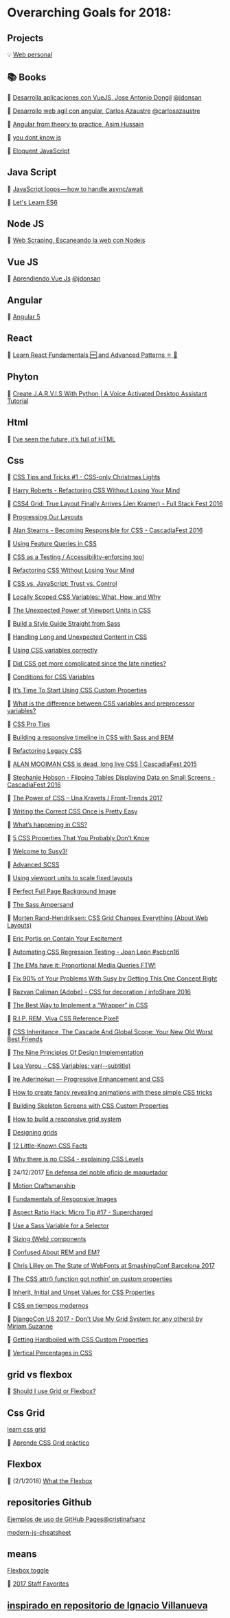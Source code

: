 # Overarching Goals for 2018:

## Projects

:bulb: [Web personal](http://strigo.es/)

## :books: Books

:blue_book: [Desarrolla aplicaciones con VueJS, Jose Antonio Dongil](https://www.gitbook.com/book/jdonsan/desarrolla-aplicaciones-con-vuejs/details)   [@jdonsan](https://twitter.com/jdonsan?lang=es)

:blue_book: [Desarrollo web agil con angular, Carlos Azaustre](https://carlosazaustre.es/)    [@carlosazaustre](https://twitter.com/carlosazaustre?lang=es)

:blue_book: [Angular from theory to practice, Asim Hussain](https://codecraft.tv/courses/angular/)

:blue_book: [you dont know js](https://www.amazon.com/You-Dont-Know-Js-Book/dp/B01AY9P0P6)

:blue_book: [Eloquent JavaScript](https://www.amazon.com/Eloquent-JavaScript-2nd-Ed-Introduction-ebook/dp/B00QL616UU/ref=sr_1_1?s=digital-text&ie=UTF8&qid=1514116099&sr=1-1&keywords=Eloquent_JavaScript)

## Java Script

:page_facing_up: [JavaScript loops — how to handle async/await](https://blog.lavrton.com/javascript-loops-how-to-handle-async-await-6252dd3c795)

:page_facing_up: [Let's Learn ES6](https://www.youtube.com/watch?v=LTbnmiXWs2k&list=PL57atfCFqj2h5fpdZD-doGEIs0NZxeJTX)

## Node JS

:movie_camera: [Web Scraping, Escaneando la web con Nodejs](https://youtu.be/rcsvTUG0bs8)

## Vue JS

:movie_camera: [Aprendiendo Vue Js](https://www.youtube.com/watch?v=7ftXSVWOwcg&feature=youtu.be)  [@jdonsan](https://twitter.com/jdonsan?lang=es)

## Angular

:page_facing_up: [Angular 5](https://dormoshe.io/articles/angular-v5-is-out-here-is-how-to-explore-it-22)

## React 

:page_facing_up: [Learn React Fundamentals 🆓 and Advanced Patterns ⚛️ 🎁](https://blog.kentcdodds.com/learn-react-fundamentals-and-advanced-patterns-eac90341c9db)

## Phyton

:movie_camera: [Create J.A.R.V.I.S With Python | A Voice Activated Desktop Assistant Tutorial](https://www.youtube.com/watch?v=2eoudIBVW9w&lipi=urn%3Ali%3Apage%3Ad_flagship3_feed%3BGVQwGf%2BDSA2XcZsuWFtchw%3D%3D)

## Html 

:page_facing_up: [I’ve seen the future, it’s full of HTML](https://medium.com/@mikeal/ive-seen-the-future-it-s-full-of-html-2577246f2210)

## Css

:movie_camera: [CSS Tips and Tricks #1 - CSS-only Christmas Lights](https://www.youtube.com/watch?v=B9OZkATMbag)

:movie_camera: [Harry Roberts - Refactoring CSS Without Losing Your Mind](https://vimeo.com/181328942)

:movie_camera: [CSS4 Grid: True Layout Finally Arrives (Jen Kramer) - Full Stack Fest 2016](https://www.youtube.com/watch?v=axVw1Zduqn0)

:page_facing_up: [Progressing Our Layouts](http://jensimmons.com/presentation/progressing-our-layouts)

:movie_camera: [Alan Stearns - Becoming Responsible for CSS - CascadiaFest 2016](https://www.youtube.com/watch?v=uHDhtRyDR60)

:page_facing_up: [Using Feature Queries in CSS](https://hacks.mozilla.org/2016/08/using-feature-queries-in-css/)

:page_facing_up: [CSS as a Testing / Accessibility-enforcing tool](https://medium.com/@amir.guirguis/css-as-a-testing-accessibility-enforcing-tool-76908cfad19f)

:movie_camera: [Refactoring CSS Without Losing Your Mind](https://www.youtube.com/watch?v=kbGYPm9uYfk)

:page_facing_up: [CSS vs. JavaScript: Trust vs. Control](https://christianheilmann.com/2017/06/21/css-vs-javascript-trust-vs-control/)

:page_facing_up: [Locally Scoped CSS Variables: What, How, and Why](https://una.im/local-css-vars/#%F0%9F%92%81)

:page_facing_up: [The Unexpected Power of Viewport Units in CSS](https://www.lullabot.com/articles/unexpected-power-of-viewport-units-in-css)

:page_facing_up: [Build a Style Guide Straight from Sass](https://css-tricks.com/extremely-handy-nth-child-recipes-sass-mixins/)

:page_facing_up: [Handling Long and Unexpected Content in CSS](https://css-tricks.com/handling-long-unexpected-content-css/)

:page_facing_up: [Using CSS variables correctly](https://madebymike.com.au/writing/using-css-variables/)

:page_facing_up: [Did CSS get more complicated since the late nineties?](https://hiddedevries.nl/en/blog/2017-07-03-did-css-get-more-complicated-since-the-late-nineties)

:page_facing_up: [Conditions for CSS Variables](http://kizu.ru/en/fun/conditions-for-css-variables/)

:page_facing_up: [It’s Time To Start Using CSS Custom Properties](https://www.smashingmagazine.com/2017/04/start-using-css-custom-properties/)

:page_facing_up: [What is the difference between CSS variables and preprocessor variables?](https://css-tricks.com/difference-between-types-of-css-variables/)

:page_facing_up: [CSS Pro Tips](https://github.com/AllThingsSmitty/css-protips)

:page_facing_up: [Building a responsive timeline in CSS with Sass and BEM](https://assortment.io/posts/building-responsive-timelines-in-css-sass-bem)

:movie_camera: [Refactoring Legacy CSS](https://www.youtube.com/watch?v=nCPAFcMf8qc)

:movie_camera: [ALAN MOOIMAN CSS is dead, long live CSS | CascadiaFest 2015](https://www.youtube.com/watch?v=jWDZP8twWDg)

:movie_camera: [Stephanie Hobson - Flipping Tables Displaying Data on Small Screens - CascadiaFest 2016](https://www.youtube.com/watch?v=bGlULfoY6Ls)

:movie_camera: [The Power of CSS – Una Kravets / Front-Trends 2017](https://www.youtube.com/watch?v=IRI1H5tyEAo)

:page_facing_up: [Writing the Correct CSS Once is Pretty Easy](https://micahgodbolt.com/blog/writing-the-correct-css-once-is-pretty-easy-all-situations/)

:page_facing_up: [What’s happening in CSS?](https://rachelandrew.co.uk/archives/2017/05/01/whats-happening-in-css/)

:page_facing_up: [5 CSS Properties That You Probably Don’t Know](https://developer.telerik.com/topics/web-development/5-css-properties-probably-still-dont-know/)

:page_facing_up: [Welcome to Susy3!](https://medium.com/oddbird-web/welcome-to-susy3-a0127e594b53)

:page_facing_up: [Advanced SCSS](https://gist.github.com/jareware/4738651)

:page_facing_up: [Using viewport units to scale fixed layouts](https://hackernoon.com/using-viewport-units-to-scale-fixed-layouts-869638bb91f9)

:page_facing_up: [Perfect Full Page Background Image ](https://css-tricks.com/perfect-full-page-background-image/)

:page_facing_up: [The Sass Ampersand ](https://css-tricks.com/the-sass-ampersand/)

:movie_camera: [Morten Rand-Hendriksen: CSS Grid Changes Everything (About Web Layouts)](https://www.youtube.com/watch?v=txZq7Laz7_4)

:movie_camera: [Eric Portis on Contain Your Excitement](https://vimeo.com/223432117)

:movie_camera: [Automating CSS Regression Testing - Joan León #scbcn16](https://www.youtube.com/watch?v=4B0lUJn9XsY)

:page_facing_up: [The EMs have it: Proportional Media Queries FTW!](https://cloudfour.com/thinks/the-ems-have-it-proportional-media-queries-ftw/)

:page_facing_up: [Fix 90% of Your Problems With Susy by Getting This One Concept Right](https://zellwk.com/blog/context-with-susy/)

:movie_camera: [Razvan Caliman (Adobe) - CSS for decoration / infoShare 2016](https://www.youtube.com/watch?v=WupAsZGHDcY)

:page_facing_up: [The Best Way to Implement a “Wrapper” in CSS ](https://css-tricks.com/best-way-implement-wrapper-css/)

:page_facing_up: [R.I.P. REM, Viva CSS Reference Pixel!](https://mindtheshift.wordpress.com/2015/04/02/r-i-p-rem-viva-css-reference-pixel/)

:page_facing_up: [CSS Inheritance, The Cascade And Global Scope: Your New Old Worst Best Friends](https://www.smashingmagazine.com/2016/11/css-inheritance-cascade-global-scope-new-old-worst-best-friends/)

:page_facing_up: [The Nine Principles Of Design Implementation](https://www.smashingmagazine.com/2017/08/nine-principles-design-implementation/)

:movie_camera: [Lea Verou - CSS Variables: var(--subtitle)](https://www.youtube.com/watch?v=2an6-WVPuJU)

:movie_camera: [Ire Aderinokun — Progressive Enhancement and CSS](https://vimeo.com/194815985)

:page_facing_up: [How to create fancy revealing animations with these simple CSS tricks](https://hackernoon.com/how-to-create-fancy-revealing-animations-with-these-simple-css-tricks-5b34614ae69a)

:page_facing_up: [Building Skeleton Screens with CSS Custom Properties](https://css-tricks.com/building-skeleton-screens-css-custom-properties/)

:page_facing_up: [How to build a responsive grid system](https://zellwk.com/blog/responsive-grid-system/)

:page_facing_up: [Designing grids](https://zellwk.com/blog/designing-grids/)

:page_facing_up: [12 Little-Known CSS Facts](https://www.sitepoint.com/12-little-known-css-facts/)

:page_facing_up: [Why there is no CSS4 - explaining CSS Levels](https://rachelandrew.co.uk/archives/2016/09/13/why-there-is-no-css4-explaining-css-levels/)

:page_facing_up: 24/12/2017 [En defensa del noble oficio de maquetador](https://octuweb.com/defensa-noble-oficio-maquetador/)

:page_facing_up: [Motion Craftsmanship](https://octuweb.com/motion-craftsmanship/)

:page_facing_up: [Fundamentals of Responsive Images](https://www.lullabot.com/articles/fundamentals-of-responsive-images)

:movie_camera: [Aspect Ratio Hack: Micro Tip #17 - Supercharged](https://www.youtube.com/watch?v=ht5oFxpADt4)

:page_facing_up: [Use a Sass Variable for a Selector](https://css-tricks.com/snippets/sass/use-sass-variable-selector/)

:page_facing_up: [Sizing (Web) components](https://medium.com/@simurai/sizing-web-components-8f433689736f)

:page_facing_up: [Confused About REM and EM?](https://j.eremy.net/confused-about-rem-and-em/)

:movie_camera: [Chris Lilley on The State of WebFonts at SmashingConf Barcelona 2017](https://vimeo.com/241102754)

:page_facing_up: [The CSS attr() function got nothin’ on custom properties](https://css-tricks.com/css-attr-function-got-nothin-custom-properties/)

:page_facing_up: [Inherit, Initial and Unset Values for CSS Properties](https://alligator.io/css/inherit-initial-unset/)

:movie_camera: [CSS en tiempos modernos](https://www.youtube.com/watch?v=MqkdrwPRqRc)

:movie_camera: [DjangoCon US 2017 - Don't Use My Grid System (or any others) by Miriam Suzanne](https://www.youtube.com/watch?v=mDRfFEcj3-Q)

:page_facing_up: [Getting Hardboiled with CSS Custom Properties](https://24ways.org/2017/getting-hardboiled-with-css-custom-properties/)

:page_facing_up: [Vertical Percentages in CSS](https://www.impressivewebs.com/vertical-percentages-css/)

## grid vs flexbox

:page_facing_up: [Should I use Grid or Flexbox?](https://rachelandrew.co.uk/archives/2016/03/30/should-i-use-grid-or-flexbox/)

## Css Grid

[learn css grid](http://learncssgrid.com/)

:movie_camera: [Aprende CSS Grid práctico](https://www.youtube.com/playlist?list=PLM-Y_YQmMEqBxmylkI5WJn9ouUxWlJNOW)

## Flexbox

:movie_camera: (2/1/2018) [What the Flexbox](https://www.youtube.com/playlist?list=PLu8EoSxDXHP7xj_y6NIAhy0wuCd4uVdid)

## repositories Github

[Ejemplos de uso de GitHub Pages](https://github.com/cristinafsanz/github-pages)[@cristinafsanz](https://twitter.com/cristinafsanz?lang=es)

[modern-js-cheatsheet](https://github.com/mbeaudru/modern-js-cheatsheet)


## means

[Flexbox toggle](https://codepen.io/shshaw/pen/EbjvbQ/)

:page_facing_up: [2017 Staff Favorites](https://css-tricks.com/2017-staff-favorites/)








## [inspirado en repositorio de Ignacio Villanueva](https://github.com/IgnaciodeNuevo/personal-goals#podcasts)
